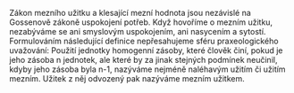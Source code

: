 <emphasis level="moderate">Zákon mezního užitku a klesající mezní hodnota<break time="0.3s"/> jsou nezávislé na Gossenově zákoně uspokojení potřeb.</emphasis><break time="0.5s"/> <prosody rate="95%">Když hovoříme o mezním užitku,<break time="0.3s"/> nezabýváme se ani smyslovým uspokojením,<break time="0.3s"/> ani nasycením a sytostí.</prosody><break time="0.5s"/> Formulováním následující definice<break time="0.3s"/> nepřesahujeme sféru praxeologického uvažování:<break time="0.5s"/> <emphasis level="strong">Použití jednotky homogenní zásoby, které člověk činí,<break time="0.3s"/> pokud je jeho zásoba n jednotek,<break time="0.3s"/> ale které by za jinak stejných podmínek neučinil,<break time="0.3s"/> kdyby jeho zásoba byla n-1,<break time="0.3s"/> nazýváme nejméně naléhavým užitím či užitím mezním.</emphasis><break time="0.5s"/> <prosody rate="95%">Užitek z něj odvozený pak nazýváme mezním užitkem.</prosody> 